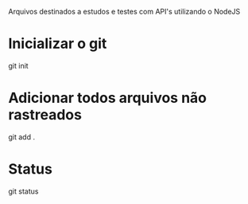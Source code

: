 Arquivos destinados a estudos e testes com API's utilizando o NodeJS

# Inicializar o git
git init 

# Adicionar todos arquivos não rastreados
git add .

# Status
git status